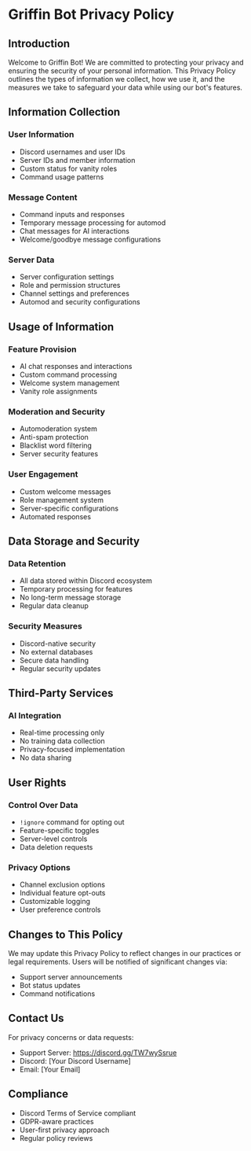 # Griffin Bot Privacy Policy

## Introduction
Welcome to Griffin Bot! We are committed to protecting your privacy and ensuring the security of your personal information. This Privacy Policy outlines the types of information we collect, how we use it, and the measures we take to safeguard your data while using our bot's features.

## Information Collection

### User Information
- Discord usernames and user IDs
- Server IDs and member information
- Custom status for vanity roles
- Command usage patterns

### Message Content
- Command inputs and responses
- Temporary message processing for automod
- Chat messages for AI interactions
- Welcome/goodbye message configurations

### Server Data
- Server configuration settings
- Role and permission structures
- Channel settings and preferences
- Automod and security configurations

## Usage of Information

### Feature Provision
- AI chat responses and interactions
- Custom command processing
- Welcome system management
- Vanity role assignments

### Moderation and Security
- Automoderation system
- Anti-spam protection
- Blacklist word filtering
- Server security features

### User Engagement
- Custom welcome messages
- Role management system
- Server-specific configurations
- Automated responses

## Data Storage and Security

### Data Retention
- All data stored within Discord ecosystem
- Temporary processing for features
- No long-term message storage
- Regular data cleanup

### Security Measures
- Discord-native security
- No external databases
- Secure data handling
- Regular security updates

## Third-Party Services

### AI Integration
- Real-time processing only
- No training data collection
- Privacy-focused implementation
- No data sharing

## User Rights

### Control Over Data
- `!ignore` command for opting out
- Feature-specific toggles
- Server-level controls
- Data deletion requests

### Privacy Options
- Channel exclusion options
- Individual feature opt-outs
- Customizable logging
- User preference controls

## Changes to This Policy
We may update this Privacy Policy to reflect changes in our practices or legal requirements. Users will be notified of significant changes via:
- Support server announcements
- Bot status updates
- Command notifications

## Contact Us
For privacy concerns or data requests:
- Support Server: https://discord.gg/TW7wySsrue
- Discord: [Your Discord Username]
- Email: [Your Email]

## Compliance
- Discord Terms of Service compliant
- GDPR-aware practices
- User-first privacy approach
- Regular policy reviews

